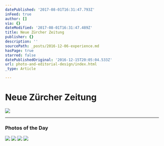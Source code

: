 ```yaml
---
datePublished: '2017-08-01T16:31:47.793Z'
inFeed: true
author: []
via: {}
dateModified: '2017-08-01T16:31:47.489Z'
title: Neue Zürcher Zeitung
publisher: {}
description: ''
sourcePath: _posts/2016-12-06-experience.md
hasPage: true
starred: false
datePublishedOriginal: '2016-12-15T20:05:04.533Z'
url: photo-and-editorial-design/index.html
_type: Article

---
```

# Neue Zürcher Zeitung
![](https://the-grid-user-content.s3-us-west-2.amazonaws.com/0c807189-65d1-44b7-b2c6-15f0c19d74c4.jpg)

---

### Photos of the Day
![](https://the-grid-user-content.s3-us-west-2.amazonaws.com/1474d222-d733-4901-814f-c73decd814a4.jpg)
![](https://the-grid-user-content.s3-us-west-2.amazonaws.com/f5a02857-30a3-4ac8-b7a2-efb20721ac38.jpg)
![](https://the-grid-user-content.s3-us-west-2.amazonaws.com/de26b973-ea08-4fc4-a936-1c4bd9218920.jpg)
![](https://the-grid-user-content.s3-us-west-2.amazonaws.com/a9da7e52-8807-48f6-83d5-a7d94dfde2df.jpg)